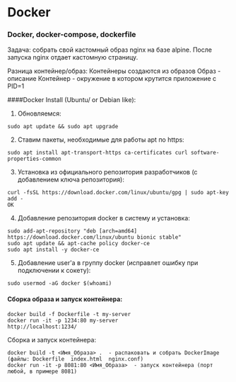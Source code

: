 # Docker

### Docker, docker-compose, dockerfile

Задача: собрать свой кастомный образ nginx на базе alpine. После запуска nginx отдает кастомную страницу. 

Разница контейнер/образ: 
Контейнеры создаются из образов 
Образ - описание 
Контейнер - окружение в котором крутится приложение с PID=1 




####Docker Install (Ubuntu/ or Debian like): 

1) Обновляемся: 
```
sudo apt update && sudo apt upgrade
```

2) Ставим пакеты, необходимые для работы apt по https: 
```
sudo apt install apt-transport-https ca-certificates curl software-properties-common
```

3) Установка из официального репозитория разработчиков (с добавлением ключа репозитория):
```
curl -fsSL https://download.docker.com/linux/ubuntu/gpg | sudo apt-key add -
OK
```

4) Добавление репозитория docker в систему и установка:
```
sudo add-apt-repository "deb [arch=amd64] https://download.docker.com/linux/ubuntu bionic stable"
sudo apt update && apt-cache policy docker-ce
sudo apt install -y docker-ce
```

5) Добавление user'a в группу docker (исправлет ошибку при подключении к сокету):
```
sudo usermod -aG docker $(whoami)
```


#### Сборка образа и запуск контейнера: 
~~~
docker build -f Dockerfile -t my-server
docker run -it -p 1234:80 my-server
http://localhost:1234/
~~~

Cборка и запуск контейнера:
```
docker build -t <Имя_Образа> .  - распаковать и собрать DockerImage (файлы: Dockerfile  index.html  nginx.conf)
docker run -it -p 8081:80 <Имя_Образа>  - запуск контейнера (порт любой, в примере 8081)
```

